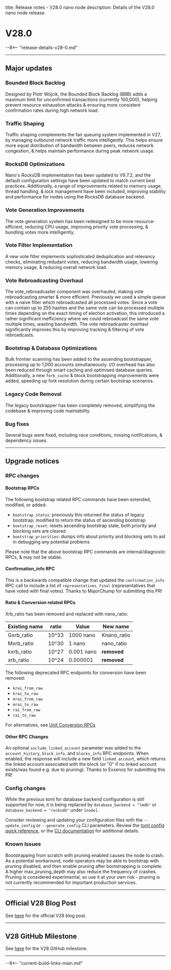 title: Release notes - V28.0 nano node
description: Details of the V28.0 nano node release.

# V28.0

--8<-- "release-details-v28-0.md"

---

## Major updates

### Bounded Block Backlog

Designed by Piotr Wójcik, the Bounded Block Backlog (BBB) adds a maximum limit for unconfirmed transactions (currently 100,000), helping prevent resource exhaustion attacks & ensuring more consistent confirmation rates during high network load.

### Traffic Shaping

Traffic shaping complements the fair queuing system implemented in V27, by managing outbound network traffic more intelligently. This helps ensure more equal distribution of bandwidth between peers, reduces network congestion, & helps maintain performance during peak network usage.

### RocksDB Optimizations

Nano's RocksDB implementation has been updated to V9.7.2, and the default configuration settings have been updated to match current best practices. Additionally, a range of improvements related to memory usage, thread handling, & lock management have been included, improving stability and performance for nodes using the RocksDB database backend.

### Vote Generation Improvements

The vote generation system has been redesigned to be more resource-efficient, reducing CPU usage, improving priority vote processing, & bundling votes more intelligently. 

### Vote Filter Implementation

A new vote filter implements sophisticated deduplication and relevancy checks, eliminating redudant votes, reducing bandwidth usage, lowering memory usage, & reducing overall network load. 

### Vote Rebroadcasting Overhaul

The vote_rebroadcaster component was overhauled, making vote rebroadcasting smarter & more efficient. Previously we used a simple queue with a naive filter which rebroadcasted all processed votes. Since a vote can contain up to 255 hashes and the same vote can be processed multiple times depending on the exact timing of election activation, this introduced a rather significant inefficiency where we could rebroadcast the same vote multiple times, wasting bandwidth. The vote rebroadcaster overhaul significantly improves this by improving tracking & filtering of vote rebroadcasts.

### Bootstrap & Database Optimizations

Bulk frontier scanning has been added to the ascending bootstrapper, processing up to 1,000 accounts simultaneously. I/O overhead has also been reduced through smart caching and optimised database queries. Additionally, a new `fork_cache` & block bootstrapping improvements were added, speeding up fork resolution during certain bootstrap scenarios.

### Legacy Code Removal

The legacy bootstrapper has been completely removed, simplifying the codebase & improving code maintability.

### Bug fixes

Several bugs were fixed, including race conditions, missing notifications, & dependency issues.

---

## Upgrade notices

### RPC changes

#### Bootstrap RPCs

The following bootstrap related RPC commands have been extended, modified, or added:

* `bootstrap_status`: previously this returned the status of legacy bootstrap; modified to return the status of ascending bootstrap
* `bootstrap_reset`: resets ascending bootstrap state, both priority and blocking sets are cleared
* `bootstrap_priorities`: dumps info about priority and blocking sets to aid in debugging any potential problems

Please note that the above bootstrap RPC commands are internal/diagnostic RPCs, & may not be stable.

#### Confirmation_info RPC

This is a backwards compatible change that updated the `confirmation_info` RPC call to include a list of `representatives_final` (representatives that have voted with final votes). Thanks to MajorChump for submitting this PR!

#### Ratio & Conversion related RPCs

Xrb_ratio has been removed and replaced with nano_ratio:

| Existing name | ratio | Value | New name |
|---------------|-------|-------|----------|
| Gxrb_ratio | 10^33 | 1000 nano | Knano_ratio |
| Mxrb_ratio | 10^30 | 1 nano | nano_ratio |
| kxrb_ratio | 10^27 | 0.001 nano | __removed__ |
| xrb_ratio | 10^24 | 0.000001 | __removed__ |
 
The following deprecated RPC endpoints for conversion have been removed:
* `krai_from_raw`
* `krai_to_raw`
* `mrai_from_raw`
* `mrai_to_raw`
* `rai_from_raw`
* `rai_to_raw`

For alternatives, see [Unit Conversion RPCs](../commands/rpc-protocol.md#unit-conversion-rpcs)

#### Other RPC Changes

An optional `include_linked_account` parameter was added to the `account_history`, `block_info`, and `blocks_info` RPC endpoints. When enabled, the response will include a new field `linked_account`, which returns the linked account associated with the block (or "0" if no linked account exists/was found e.g. due to pruning). Thanks to Exxenoz for submitting this PR!

### Config changes

While the previous toml for database backend configuration is still supported for now, it is being replaced by `database_backend = "lmdb"` or `database_backend = "rocksdb"` under `[node]`.

Consider reviewing and updating your configuration files with the `--update_config` or `--generate_config` CLI parameters. Review the [toml config quick reference](../snippets/toml-config-commands.md), or the [CLI documentation](../commands/command-line-interface.md#nano_node-commands) for additional details.

### Known Issues

Bootstrapping from scratch with pruning enabled causes the node to crash. As a potential workaround, node operators may be able to bootstrap with pruning disabled, and then enable pruning after bootstrapping is complete. A higher max_pruning_depth may also reduce the frequency of crashes. Pruning is considered experimental, so use it at your own risk - pruning is not currently recommended for important production services.

---

## Official V28 Blog Post
See [here](https://nano.org/en/blog/v27-denarius-preview--eb8bceac) for the official V28 blog post.

---

## V28 GitHub Milestone
See [here](https://github.com/nanocurrency/nano-node/milestone/34?closed=1) for the V28 GitHub milestone.

---

--8<-- "current-build-links-main.md"
